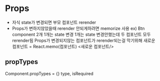 # Props
- 자식 state가 변경되면 부모 컴포넌트 rerender
- Props가 변하지않았을때 rerender 안되게하려면 memorize 사용
ex) Btn component 2개
1개는 state 변경
1개는 state 변경안했는데 두 컴포넌트 모두 rerender됨
Props가 변경되지않는 컴포넌트가 rerender되는걸 막기위해 
새로운컴포넌트 = React.memo(컴포넌트)
<새로운 컴포넌트/>

## propTypes
Component.propTypes = {}
type, isRequired 

